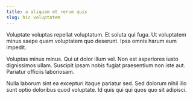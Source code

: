 ```yaml
---
title: a aliquam et rerum quis
slug: hic voluptatem
---
```


Voluptate voluptas repellat voluptatum. Et soluta qui fuga. Ut voluptatem minus saepe quam voluptatem quo deserunt. Ipsa omnis harum eum impedit.

Voluptas minus minus. Qui ut dolor illum vel. Non est asperiores iusto dignissimos ullam. Suscipit ipsam nobis fugiat praesentium non iste aut. Pariatur officiis laboriosam.

Nulla laborum sint ea excepturi itaque pariatur sed. Sed dolorum nihil illo sunt optio doloribus quod voluptate. Id quis qui qui quos quo sit adipisci.
